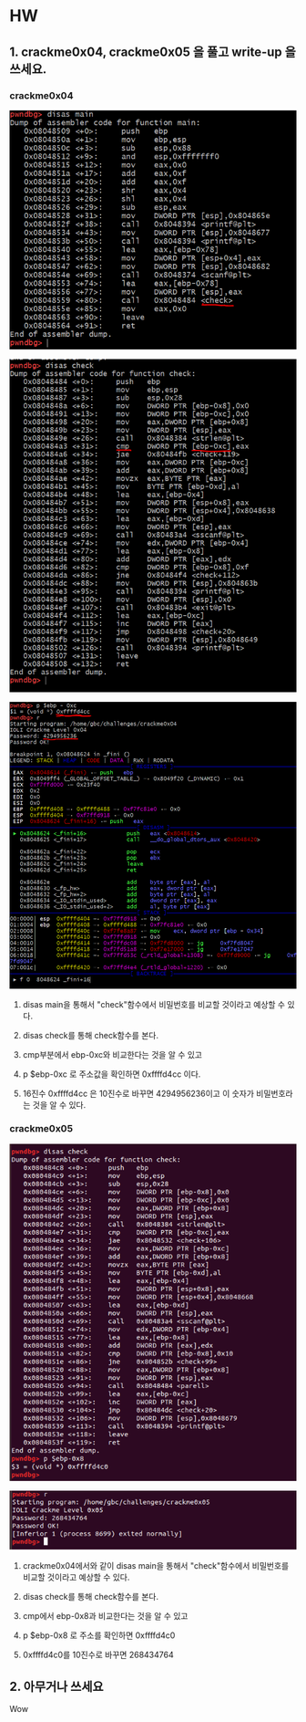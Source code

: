 # HW

## 1. crackme0x04, crackme0x05 을 풀고 write-up 을 쓰세요. 

### **crackme0x04**
![image-main](crackme4_main.png)


![image-check](crackme4_check.png)


![image-r](crackme4_r.png)

1. disas main을 통해서 "check"함수에서 비밀번호를 비교할 것이라고 예상할 수 있다. 

2. disas check를 통해 check함수를 본다. 
3. cmp부분에서 ebp-0xc와 비교한다는 것을 알 수 있고 
4. p $ebp-0xc 로 주소값을 확인하면 0xffffd4cc 이다. 
5. 16진수 0xffffd4cc 은 10진수로 바꾸면 4294956236이고 이 숫자가 비밀번호라는 것을 알 수 있다.


### **crackme0x05**
![image-crackme5_check](crackme5_check.png)

![image-crackme5_re](crackme5_re.png)

1. crackme0x04에서와 같이 disas main을 통해서 "check"함수에서 비밀번호를 비교할 것이라고 예상할 수 있다.

2. disas check를 통해 check함수를 본다. 

3. cmp에서 ebp-0x8과 비교한다는 것을 알 수 있고 
4. p $ebp-0x8 로 주소를 확인하면 0xffffd4c0
5. 0xffffd4c0를 10진수로 바꾸면 268434764 


## 2. 아무거나 쓰세요 
Wow
